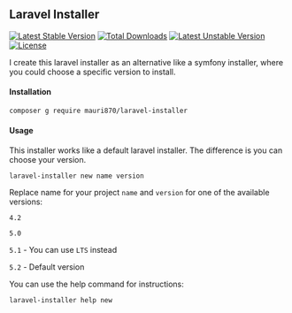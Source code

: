 ## Laravel Installer
[![Latest Stable Version](https://poser.pugx.org/mauri870/laravel-installer/v/stable)](https://packagist.org/packages/mauri870/laravel-installer) [![Total Downloads](https://poser.pugx.org/mauri870/laravel-installer/downloads)](https://packagist.org/packages/mauri870/mauri870/laravel-installer) [![Latest Unstable Version](https://poser.pugx.org/mauri870/laravel-installer/v/unstable)](https://packagist.org/packages/mauri870/laravel-installer) [![License](https://poser.pugx.org/mauri870/laravel-installer/license)](https://packagist.org/packages/mauri870/laravel-installer)

I create this laravel installer as an alternative like a symfony installer, where you could choose a specific version to install.


#### Installation
```bash
composer g require mauri870/laravel-installer
```

#### Usage

This installer works like a default laravel installer. The difference is you can choose your version.
```
laravel-installer new name version
```

Replace name for your project `name` and `version` for one of the available versions:

`4.2`

`5.0`

`5.1` - You can use `LTS` instead

`5.2` - Default version

You can use the help command for instructions:
```
laravel-installer help new
```
